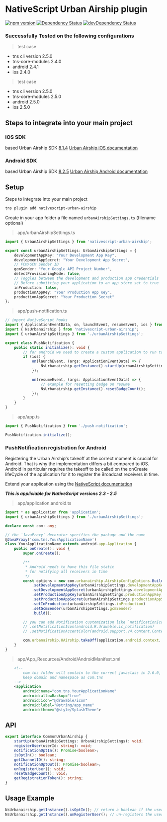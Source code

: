 # NativeScript Urban Airship plugin

[![npm version](https://img.shields.io/npm/v/nativescript-urban-airship.svg?style=flat-square)](https://www.npmjs.com/package/nativescript-urban-airship)
[![Dependency Status](https://img.shields.io/david/essent/nativescript-urban-airship.svg?style=flat-square)](https://david-dm.org/essent/nativescript-urban-airship)
[![devDependency Status](https://img.shields.io/david/dev/essent/nativescript-urban-airship.svg?style=flat-square)](https://david-dm.org/essent/nativescript-urban-airship#info=devDependencies)

### Successfully Tested on the following configurations
> test case
- tns cli version 2.5.0
- tns-core-modules 2.4.0
- android 2.4.1
- ios 2.4.0

> test case
- tns cli version 2.5.0
- tns-core-modules 2.5.0
- android 2.5.0
- ios 2.5.0

## Steps to integrate into your main project

### iOS SDK
based Urban Airship SDK [8.1.4](https://github.com/urbanairship/ios-library/releases/tag/8.1.4)
[Urban Airship iOS documentation](http://docs.urbanairship.com/platform/ios.html)

### Android SDK
based Urban Airship SDK [8.2.5](https://github.com/urbanairship/android-library/releases/tag/8.2.5)
[Urban Airship Android documentation](http://docs.urbanairship.com/platform/android.html)

## Setup
Steps to integrate into your main project

```bash
tns plugin add nativescript-urban-airship
```

Create in your app folder a file named `urbanAirshipSettings.ts` (filename optional)

> app/urbanAirshipSettings.ts

``` typescript
import { UrbanAirshipSettings } from 'nativescript-urban-airship';

export const urbanAirshipSettings: UrbanAirshipSettings = {
    developmentAppKey: "Your Development App Key",
    developmentAppSecret: "Your Development App Secret",
    // FCM/GCM Sender ID
    gcmSender: "Your Google API Project Number",
    detectProvisioningMode: false,
    // Toggles between the development and production app credentials
    // Before submitting your application to an app store set to true
    inProduction: false,
    productionAppKey: "Your Production App Key",
    productionAppSecret: "Your Production Secret"
};
```

> app/push-notification.ts

``` typescript
// import NativeScript hooks
import { ApplicationEventData, on, launchEvent, resumeEvent, ios } from 'application';
import { NsUrbanairship } from 'nativescript-urban-airship';
import { urbanAirshipSettings } from './urbanAirshipSettings';

export class PushNotification {
    public static initialize(): void {
        // for android we need to create a custom application to run takeOff during onCreate
        if (ios) {
            on(launchEvent, (args: ApplicationEventData) => {
                NsUrbanairship.getInstance().startUp(urbanAirshipSettings);
            });

            on(resumeEvent, (args: ApplicationEventData) => {
                // example for resetting badge on resume
                NsUrbanairship.getInstance().resetBadgeCount();
            });
        }
    }
}
```

> app/app.ts

``` typescript
import { PushNotification } from './push-notification';

PushNotification.initialize();
```

### PushNotification registration for Android
Registering the Urban Airship's takeoff at the correct moment is crucial for Android. That is why the implementation differs a bit compared to iOS. 
Android in particular requires the takeoff to be called on the onCreate lifeCycle of the application for it to register the Broadcast receivers in time. 

Extend your application using the [NativeScript documentation](https://docs.nativescript.org/runtimes/android/advanced-topics/extend-application-activity#extending-application)

***This is appliciable for NativeScript versions 2.3 - 2.5***

> app/application.android.ts

```typescript
import * as application from 'application';
import { urbanAirshipSettings } from './urbanAirshipSettings';

declare const com: any;

// the `JavaProxy` decorator specifies the package and the name
@JavaProxy('com.tns.YourApplicationName')
class YourApplicationName extends android.app.Application {
    public onCreate(): void {
        super.onCreate();

        /**
         * Android needs to have this file static
         * for notifying all receivers in time
         */
        const options = new com.urbanairship.AirshipConfigOptions.Builder()
            .setDevelopmentAppKey(urbanAirshipSettings.developmentAppKey)
            .setDevelopmentAppSecret(urbanAirshipSettings.developmentAppSecret)
            .setProductionAppKey(urbanAirshipSettings.productionAppKey)
            .setProductionAppSecret(urbanAirshipSettings.productionAppSecret)
            .setInProduction(urbanAirshipSettings.inProduction)
            .setGcmSender(urbanAirshipSettings.gcmSender)
            .build();

        // you can add Notification customization like `notificationIcon` here
        // .setNotificationIcon(android.R.drawable.ic_notification)
        // .setNotificationAccentColor(android.support.v4.content.ContextCompat(application.android.context, android.R.color.accent))

        com.urbanairship.UAirship.takeOff(application.android.context, options);
    }
}
```

> app/App_Resources/Android/AndroidManifest.xml

```xml
    <!--
        com tns folder will contain to the correct javaclass in 2.6.0,
        keep domain and namespace as com.tns
    -->
    <application
        android:name="com.tns.YourApplicationName"
        android:allowBackup="true"
        android:icon="@drawable/icon"
        android:label="@string/app_name"
        android:theme="@style/SplashTheme">
```

## API

``` typescript
export interface CommonUrbanAirship {
    startUp(urbanAirshipSettings: UrbanAirshipSettings): void;
    registerUser(userId: string): void;
    notificationOptIn(): Promise<boolean>;
    isOptIn(): boolean;
    getChannelID(): string;
    notificationOptOut(): Promise<boolean>;
    unRegisterUser(): void;
    resetBadgeCount(): void;
    getRegistrationToken(): string;
}
```

## Usage Example
``` typescript
NsUrbanairship.getInstance().isOptIn(); // return a boolean if the user has registered for notifications
NsUrbanairship.getInstance().unRegisterUser(); // un-registers the user from receiving notifications
```
